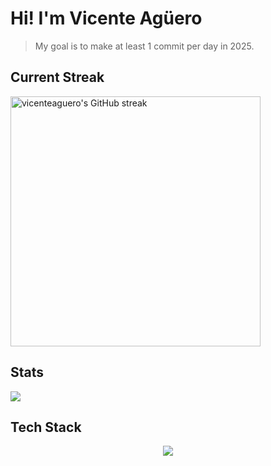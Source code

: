 # Hi! I'm Vicente Agüero

> My goal is to make at least 1 commit per day in 2025.

## Current Streak
<img width="400px" src="https://github-readme-streak-stats.herokuapp.com/?user=vicenteaguero&" alt="vicenteaguero's GitHub streak"/>

## Stats
<img  align="center"  src="https://github-readme-stats.vercel.app/api?username=vicenteaguero&theme=dark&show_icons=true&count_private=true" />

## Tech Stack
<p align="center">
  <a href="https://skillicons.dev">
    <img src="https://skillicons.dev/icons?i=bash,css,django,figma,git,githubactions,html,js,latex,linux,md,nginx,obsidian,opencv,postgres,py,pytorch,qt,r,react,redis,regex,ruby,sqlite,sklearn,tensorflow,ubuntu,vscode,&perline=14" />
  </a>
</p>
